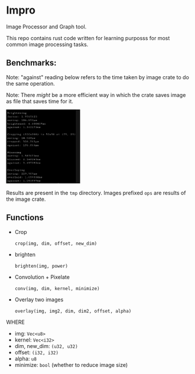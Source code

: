 # Impro
Image Processor and Graph tool.

This repo contains rust code written for learning purposss for most common image processing tasks.

## Benchmarks:
Note: "against" reading below refers to the time taken by image crate to do the same operation.

Note: There *might* be a more efficient way in which the crate saves image as file that saves time for it.

<img alt="benchmark pic" width="200px" height="200px" src="https://raw.githubusercontent.com/skndash96/impro/main/benchmark.png">

Results are present in the `tmp` directory. Images prefixed `ops` are results of the image crate.

## Functions

- Crop
    ```
    crop(img, dim, offset, new_dim)
    ```
- brighten
    ```
    brighten(img, power)
    ```
- Convolution + Pixelate
    ```
    conv(img, dim, kernel, minimize)
    ```
- Overlay two images
    ```
    overlay(img, img2, dim, dim2, offset, alpha)
    ```

WHERE
- img: `Vec<u8>`
- kernel: `Vec<i32>`
- dim, new_dim: `(u32, u32)`
- offset: `(i32, i32)`
- alpha: `u8`
- minimize: `bool` (whether to reduce image size)